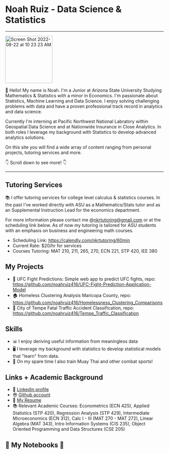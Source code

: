 # Noah Ruiz - Data Science & Statistics 

---

<img width="150" alt="Screen Shot 2022-08-22 at 10 23 23 AM" src="https://user-images.githubusercontent.com/88412646/185981902-80aee596-04e0-47b0-b342-0e55abbf3479.png">


:wave: Hello! My name is Noah. I'm a Junior at Arizona State University Studying Mathematics & Statistics with a minor in Economics. I'm passionate about Statistics, Machine Learning and Data Science. I enjoy solving challenging problems with data and have a proven professional track record in analytics and data science. 

Currently I'm interning at Pacific Northwest National Labratory within Geospatial Data Science and at Nationwide Insurance in Close Analytics. In both roles I leverage my background with Statistics to develop advanced analytics solutions.

On this site you will find a wide array of content ranging from personal projects, tutoring services and more. 

:point_down: Scroll down to see more! :point_down:

---

## Tutoring Services

:books: I offer tutoring services for college level calculus & statistics courses. In the past I've worked directly with ASU as a Mathematics/Stats tutor and as an Supplemental Instruction Lead for the economics department.

For more information please contact me @nkrtutoring@gmail.com or at the scheduling link below. As of now my tutoring is tailored for ASU students with an emphasis on business and engineering math courses.

  - Scheduling Link: https://calendly.com/nkrtutoring/60min
  - Current Rate: $20/hr for services
  - Courses Tutoring: MAT 210, 211, 265, 270, ECN 221, STP 420, IEE 380

## My Projects

- :boxing_glove: UFC Fight Predictions: Simple web app to predict UFC fights, repo: https://github.com/noahruiz416/UFC-Fight-Prediction-Application-Model
- :house: Homeless Clustering Analysis Maricopa County, repo: https://github.com/noahruiz416/Homelessness_Clustering_Comparisons
- :car: City of Tempe Fatal Traffic Accident Classification, repo: https://github.com/noahruiz416/Tempe_Traffic_Classification

## Skills

- :bar_chart:  I enjoy deriving useful information from meaningless data
- :desktop_computer: I leverage my background with statistics to develop statistical models that "learn" from data.
- :boxing_glove: On my spare time I also train Muay Thai and other combat sports!

## Links + Academic Background

- :office: [Linkedin profile](https://www.linkedin.com/in/noahruiz416/)
- :sunglasses: [Github account](https://github.com/noahruiz416)
- :page_facing_up: [My Resume](https://github.com/noahruiz416/UFC-Fight-Prediction-Application-Model/files/9429495/Noah_Ruiz_Resume_Fall_2022.pdf)
- :books: Relevant Academic Courses: Econometrics (ECN 425), Applied Statistics (STP 420), Regression Analysis (STP 429), Intermediate Microeconomics (ECN 312), Calc I - III (MAT 270 - MAT 272), Linear Algebra (MAT 343), Intro Information Systems (CIS 235), Object Oriented Programming and Data Structures (CSE 205) 


## :notebook: My Notebooks :notebook:

